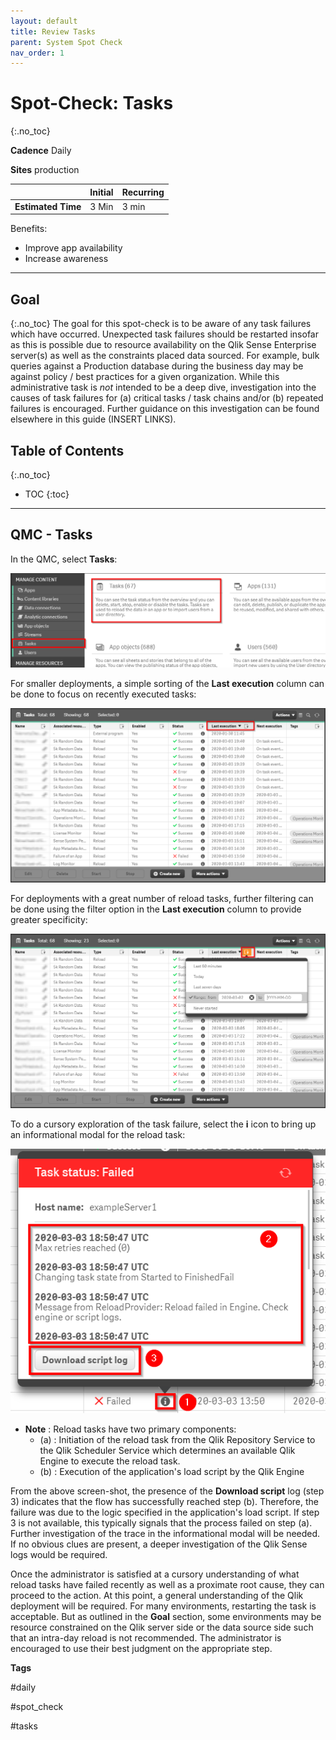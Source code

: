 ```yaml
---
layout: default
title: Review Tasks
parent: System Spot Check
nav_order: 1
---
```


# Spot-Check: Tasks
{:.no_toc}

**Cadence** <span class="label cadence">Daily</span>

**Sites** <span class="label prod">production</span>


|                                  		                    | Initial | Recurring  |
|---------------------------------------------------------|---------|------------|
| <i class="far fa-clock fa-sm"></i> **Estimated Time**   | 3 Min   | 3 min      |

Benefits:

  - Improve app availability
  - Increase awareness
  
-------------------------

## Goal
{:.no_toc}
The goal for this spot-check is to be aware of any task failures which have occurred. Unexpected task failures should be restarted insofar as this is possible due to resource availability on the Qlik Sense Enterprise server(s) as well as the constraints placed data sourced. For example, bulk queries against a Production database during the business day may be against policy / best practices for a given organization. While this administrative task is _not_ intended to be a deep dive, investigation into the causes of task failures for (a) critical tasks / task chains and/or (b) repeated failures is encouraged. Further guidance on this investigation can be found elsewhere in this guide (INSERT LINKS).

## Table of Contents
{:.no_toc}

* TOC
{:toc}
-------------------------

## QMC - Tasks

In the QMC, select **Tasks**:

[![check_tasks-1.png](images/check_tasks-1.png)](https://raw.githubusercontent.com/eapowertools/qs-admin-playbook/master/docs/system_spot_check/images/check_tasks-1.png)

For smaller deployments, a simple sorting of the **Last execution** column can be done to focus on recently executed tasks:

[![check_tasks-2.png](images/check_tasks-2.png)](https://raw.githubusercontent.com/eapowertools/qs-admin-playbook/master/docs/system_spot_check/images/check_tasks-2.png)

For deployments with a great number of reload tasks, further filtering can be done using the filter option in the **Last execution** column to provide greater specificity:

[![check_tasks-3.png](images/check_tasks-3.png)](https://raw.githubusercontent.com/eapowertools/qs-admin-playbook/master/docs/system_spot_check/images/check_tasks-3.png)

To do a cursory exploration of the task failure, select the **i** icon to bring up an informational modal for the reload task:

[![check_tasks-4.png](images/check_tasks-4.png)](https://raw.githubusercontent.com/eapowertools/qs-admin-playbook/master/docs/system_spot_check/images/check_tasks-4.png)

 * **Note** : Reload tasks have two primary components:
   * (a) : Initiation of the reload task from the Qlik Repository Service to the Qlik Scheduler Service which determines an available Qlik Engine to execute the reload task.
   * (b) : Execution of the application's load script by the Qlik Engine

From the above screen-shot, the presence of the **Download script** log (step 3) indicates that the flow has successfully reached step (b). Therefore, the failure was due to the logic specified in the application's load script. If step 3 is not available, this typically signals that the process failed on step (a). Further investigation of the trace in the informational modal will be needed. If no obvious clues are present, a deeper investigation of the Qlik Sense logs would be required.

Once the administrator is satisfied at a cursory understanding of what reload tasks have failed recently as well as a proximate root cause, they can proceed to the action. At this point, a general understanding of the Qlik deployment will be required. For many environments, restarting the task is acceptable. But as outlined in the **Goal** section, some environments may be resource constrained on the Qlik server side or the data source side such that an intra-day reload is not recommended. The administrator is encouraged to use their best judgment on the appropriate step.

**Tags**

#daily

#spot_check

#tasks

&nbsp;

